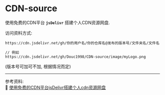 # CDN-source

使用免费的CDN平台 **`jsDelivr`** 搭建个人CDN资源网盘.

访问资料方式:
```
https://cdn.jsdelivr.net/gh/你的用户名/你的仓库名@发布的版本号/文件夹名/文件名

// 例如
https://cdn.jsdelivr.net/gh/Douc1998/CDN-source/image/myLogo.png
```

(版本号可加可不加, 根据情况而定)

---
参考资料:  
🔗  [使用免费的CDN平台jsDelivr搭建个人cdn资源网盘](https://blog.51cto.com/u_13409958/3670049)